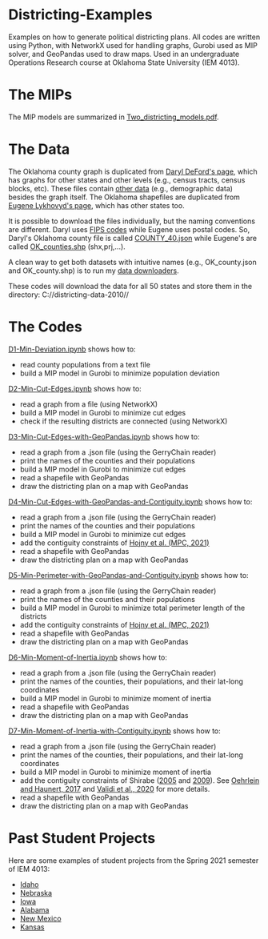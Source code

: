 # Districting-Examples
Examples on how to generate political districting plans. All codes are written using Python, with NetworkX used for handling graphs, Gurobi used as MIP solver, and GeoPandas used to draw maps. Used in an undergraduate Operations Research course at Oklahoma State University (IEM 4013).

# The MIPs
The MIP models are summarized in [Two_districting_models.pdf](https://github.com/AustinLBuchanan/Districting-Examples/blob/main/Two_districting_models.pdf).

# The Data
The Oklahoma county graph is duplicated from [Daryl DeFord's page](http://people.csail.mit.edu/ddeford/dual_graphs), which has graphs for other states and other levels (e.g., census tracts, census blocks, etc). These files contain [other data](https://people.csail.mit.edu/ddeford/data_cols.html) (e.g., demographic data) besides the graph itself. The Oklahoma shapefiles are duplicated from [Eugene Lykhovyd's page](https://lykhovyd.com/files/public/districting), which has other states too.

It is possible to download the files individually, but the naming conventions are different. Daryl uses [FIPS codes](https://www.nrcs.usda.gov/wps/portal/nrcs/detail/?cid=nrcs143_013696) while Eugene uses postal codes. So, Daryl's Oklahoma county file is called [COUNTY_40.json](http://people.csail.mit.edu/ddeford/COUNTY/40.html) while Eugene's are called [OK_counties.shp](https://lykhovyd.com/files/public/districting/OK/counties/maps/) (shx,prj,...). 

A clean way to get both datasets with intuitive names (e.g., OK_county.json and OK_county.shp) is to run my [data downloaders](https://github.com/AustinLBuchanan/data-downloader).

These codes will download the data for all 50 states and store them in the directory:
C://districting-data-2010//

# The Codes
[D1-Min-Deviation.ipynb](https://github.com/AustinLBuchanan/Districting-Examples/blob/main/D1-Min-Deviation.ipynb) shows how to:
  - read county populations from a text file
  - build a MIP model in Gurobi to minimize population deviation
  
[D2-Min-Cut-Edges.ipynb](https://github.com/AustinLBuchanan/Districting-Examples/blob/main/D2-Min-Cut-Edges.ipynb) shows how to:
  - read a graph from a file (using NetworkX)
  - build a MIP model in Gurobi to minimize cut edges
  - check if the resulting districts are connected (using NetworkX)
  
[D3-Min-Cut-Edges-with-GeoPandas.ipynb](https://github.com/AustinLBuchanan/Districting-Examples/blob/main/D3-Min-Cut-Edges-with-GeoPandas.ipynb) shows how to:
  - read a graph from a .json file (using the GerryChain reader)
  - print the names of the counties and their populations
  - build a MIP model in Gurobi to minimize cut edges
  - read a shapefile with GeoPandas
  - draw the districting plan on a map with GeoPandas
  
[D4-Min-Cut-Edges-with-GeoPandas-and-Contiguity.ipynb](https://github.com/AustinLBuchanan/Districting-Examples/blob/main/D4-Min-Cut-Edges-with-GeoPandas-and-Contiguity.ipynb) shows how to:
  - read a graph from a .json file (using the GerryChain reader)
  - print the names of the counties and their populations
  - build a MIP model in Gurobi to minimize cut edges
  - add the contiguity constraints of [Hojny et al. (MPC, 2021)](https://link.springer.com/article/10.1007/s12532-020-00186-3)
  - read a shapefile with GeoPandas
  - draw the districting plan on a map with GeoPandas

[D5-Min-Perimeter-with-GeoPandas-and-Contiguity.ipynb](https://github.com/AustinLBuchanan/Districting-Examples/blob/main/D5-Min-Perimeter-with-GeoPandas-and-Contiguity.ipynb) shows how to:
  - read a graph from a .json file (using the GerryChain reader)
  - print the names of the counties and their populations
  - build a MIP model in Gurobi to minimize total perimeter length of the districts
  - add the contiguity constraints of [Hojny et al. (MPC, 2021)](https://link.springer.com/article/10.1007/s12532-020-00186-3)
  - read a shapefile with GeoPandas
  - draw the districting plan on a map with GeoPandas

[D6-Min-Moment-of-Inertia.ipynb](https://github.com/AustinLBuchanan/Districting-Examples/blob/main/D6-Min-Moment-of-Inertia.ipynb) shows how to:
  - read a graph from a .json file (using the GerryChain reader)
  - print the names of the counties, their populations, and their lat-long coordinates
  - build a MIP model in Gurobi to minimize moment of inertia
  - read a shapefile with GeoPandas
  - draw the districting plan on a map with GeoPandas
  
[D7-Min-Moment-of-Inertia-with-Contiguity.ipynb](https://github.com/AustinLBuchanan/Districting-Examples/blob/main/D7-Min-Moment-of-Inertia-with-Contiguity.ipynb) shows how to:
  - read a graph from a .json file (using the GerryChain reader)
  - print the names of the counties, their populations, and their lat-long coordinates
  - build a MIP model in Gurobi to minimize moment of inertia
  - add the contiguity constraints of Shirabe ([2005](https://onlinelibrary.wiley.com/doi/full/10.1111/j.1538-4632.2005.00605.x) and [2009](https://journals.sagepub.com/doi/abs/10.1068/b34104)). See [Oehrlein and Haunert, 2017](http://www.josis.org/index.php/josis/article/viewArticle/379) and [Validi et al., 2020](http://www.optimization-online.org/DB_HTML/2020/01/7582.html) for more details.
  - read a shapefile with GeoPandas
  - draw the districting plan on a map with GeoPandas

# Past Student Projects

Here are some examples of student projects from the Spring 2021 semester of IEM 4013:
  - [Idaho](https://github.com/KyleHumphreys/IEM-4013-Idaho-Districting)
  - [Nebraska](https://github.com/Jay-dnn/4013-Final-Report)
  - [Iowa](https://github.com/Jared-Johnson294/Redisctricing-Iowa)
  - [Alabama](https://github.com/livey2021/LEWVEYZAL-IEM4013-Group-Project)
  - [New Mexico](https://github.com/nathan-whitehead/New-Mexico-Redistricting-Plan)
  - [Kansas](https://github.com/William-Jackson-Ricky/Kansas-Redistricting-for-Dr.-Buchanan)
  
